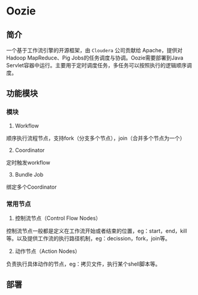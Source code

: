 # Oozie

## 简介

一个基于工作流引擎的开源框架，由 `Cloudera` 公司贡献给 Apache，提供对Hadoop MapReduce、Pig Jobs的任务调度与协调。Oozie需要部署到Java Servlet容器中运行。主要用于定时调度任务，多任务可以按照执行的逻辑顺序调度。


## 功能模块

### 模块

1. Workflow

顺序执行流程节点，支持fork（分支多个节点），join（合并多个节点为一个）

2. Coordinator

定时触发workflow

3. Bundle Job

绑定多个Coordinator

### 常用节点

1. 控制流节点（Control Flow Nodes）

控制流节点一般都是定义在工作流开始或者结束的位置，eg：start，end，kill等。以及提供工作流的执行路径机制，eg：decission，fork，join等。

2. 动作节点（Action Nodes）

负责执行具体动作的节点，eg：拷贝文件，执行某个shell脚本等。

## 部署


